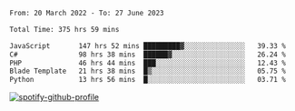 <!--START_SECTION:waka-->

```txt
From: 20 March 2022 - To: 27 June 2023

Total Time: 375 hrs 59 mins

JavaScript       147 hrs 52 mins █████████▓░░░░░░░░░░░░░░░   39.33 %
C#               98 hrs 38 mins  ██████▓░░░░░░░░░░░░░░░░░░   26.24 %
PHP              46 hrs 44 mins  ███░░░░░░░░░░░░░░░░░░░░░░   12.43 %
Blade Template   21 hrs 38 mins  █▒░░░░░░░░░░░░░░░░░░░░░░░   05.75 %
Python           13 hrs 56 mins  █░░░░░░░░░░░░░░░░░░░░░░░░   03.71 %
```

<!--END_SECTION:waka-->
[![spotify-github-profile](https://spotify-github-profile.vercel.app/api/view?uid=c00zprrvy9xiloa9qnco3hmng&cover_image=true&theme=novatorem&show_offline=false&background_color=121212&bar_color=53b14f&bar_color_cover=false)](https://spotify-github-profile.vercel.app/api/view?uid=c00zprrvy9xiloa9qnco3hmng&redirect=true)

